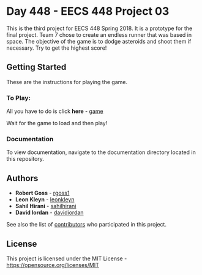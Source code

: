# Day 448 - EECS 448 Project 03

This is the third project for EECS 448 Spring 2018. It is a prototype for the final project. Team 7 chose to create an endless runner that was based in space. The objective of the game is to dodge asteroids and shoot them if necessary. Try to get the highest score!

## Getting Started

These are the instructions for playing the game.

### To Play:

All you have to do is click **here** - [game](https://people.eecs.ku.edu/~d590i996/Day448/index.html)

Wait for the game to load and then play!

### Documentation

To view documentation, navigate to the documentation directory located in this repository.

## Authors

* **Robert Goss** - [rgoss1](https://github.com/rgoss1)
* **Leon Kleyn** - [leonkleyn](https://github.com/leonkleyn)
* **Sahil Hirani** - [sahilhirani](https://github.com/sahilhirani)
* **David Iordan** - [davidiordan](https://github.com/davidiordan)

See also the list of [contributors](https://github.com/sahilhirani/EECS_448/contributors) who participated in this project.

## License

This project is licensed under the MIT License - https://opensource.org/licenses/MIT
